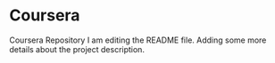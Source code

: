 # Coursera
Coursera Repository
I am editing the README file. Adding some more details about the project description.
